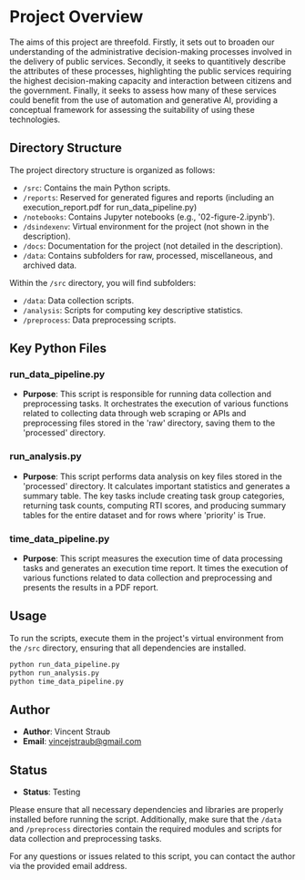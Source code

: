 # Project Overview

The aims of this project are threefold. Firstly, it sets out to broaden our understanding of the administrative decision-making processes involved in the delivery of public services. Secondly, it seeks to quantitively describe the attributes of these processes, highlighting the public services requiring the highest decision-making capacity and interaction between citizens and the government. Finally, it seeks to assess how many of these services could benefit from the use of automation and generative AI, providing a conceptual framework for assessing the suitability of using these technologies.  

## Directory Structure

The project directory structure is organized as follows:

- `/src`: Contains the main Python scripts.
- `/reports`: Reserved for generated figures and reports (including an execution_report.pdf for run_data_pipeline.py)
- `/notebooks`: Contains Jupyter notebooks (e.g., '02-figure-2.ipynb').
- `/dsindexenv`: Virtual environment for the project (not shown in the description).
- `/docs`: Documentation for the project (not detailed in the description).
- `/data`: Contains subfolders for raw, processed, miscellaneous, and archived data.

Within the `/src` directory, you will find subfolders:
- `/data`: Data collection scripts.
- `/analysis`: Scripts for computing key descriptive statistics.
- `/preprocess`: Data preprocessing scripts.

## Key Python Files

### run_data_pipeline.py

- **Purpose**: This script is responsible for running data collection and preprocessing tasks. It orchestrates the execution of various functions related to collecting data through web scraping or APIs and preprocessing files stored in the 'raw' directory, saving them to the 'processed' directory.

### run_analysis.py

- **Purpose**: This script performs data analysis on key files stored in the 'processed' directory. It calculates important statistics and generates a summary table. The key tasks include creating task group categories, returning task counts, computing RTI scores, and producing summary tables for the entire dataset and for rows where 'priority' is True.

### time_data_pipeline.py

- **Purpose**: This script measures the execution time of data processing tasks and generates an execution time report. It times the execution of various functions related to data collection and preprocessing and presents the results in a PDF report.

## Usage

To run the scripts, execute them in the project's virtual environment from the `/src` directory, ensuring that all dependencies are installed.

```bash
python run_data_pipeline.py
python run_analysis.py
python time_data_pipeline.py
```

##  Author

- **Author**: Vincent Straub
- **Email**: vincejstraub@gmail.com

## Status

- **Status**: Testing

Please ensure that all necessary dependencies and libraries are properly installed before running the script. Additionally, make sure that the `/data` and `/preprocess` directories contain the required modules and scripts for data collection and preprocessing tasks.

For any questions or issues related to this script, you can contact the author via the provided email address.
